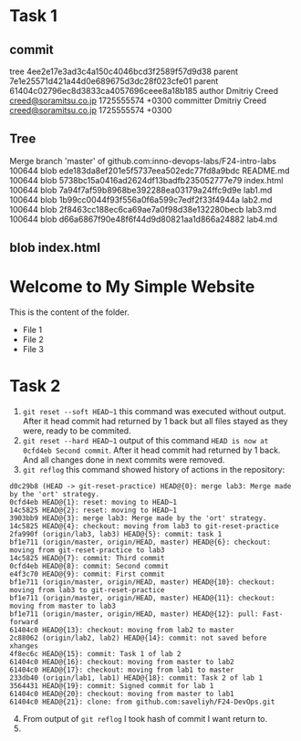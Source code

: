# Task 1
## commit

tree 4ee2e17e3ad3c4a150c4046bcd3f2589f57d9d38
parent 7e1e25571d421a44d0e689675d3dc28f023cfe01
parent 61404c02796ec8d3833ca4057696ceee8a18b185
author Dmitriy Creed <creed@soramitsu.co.jp> 1725555574 +0300
committer Dmitriy Creed <creed@soramitsu.co.jp> 1725555574 +0300

## Tree
Merge branch 'master' of github.com:inno-devops-labs/F24-intro-labs
100644 blob ede183da8ef201e5f5737eea502edc77fd8a9bdc	README.md
100644 blob 5738bc15a0416ad2624df13badfb235052777e79	index.html
100644 blob 7a94f7af59b8968be392288ea03179a24ffc9d9e	lab1.md
100644 blob 1b99cc0044f93f556a0f6a599c7edf2f33f4944a	lab2.md
100644 blob 2f8463cc188ec6ca69ae7a0f98d38e132280becb	lab3.md
100644 blob d66a6867f90e48f6f44d9d80821aa1d866a24882	lab4.md

## blob index.html
<!DOCTYPE html> 
<!-- You can modify it as you wish -->
<html>
<head>
    <title>My Simple Website</title>
</head>
<body>
    <h1>Welcome to My Simple Website</h1>
    <p>This is the content of the folder.</p>
    <ul>
        <li>File 1</li>
        <li>File 2</li>
        <li>File 3</li>
    </ul>
</body>
</html>

# Task 2
1. `git reset --soft HEAD~1`  this command was executed without output. After it head commit had returned by 1 back but all files stayed as they were, ready to be commited.
2. `git reset --hard HEAD~1` output of this command `HEAD is now at 0cfd4eb Second commit`. After it head commit had returned by 1 back. And all changes done in next commits were removed.
1. `git reflog` this command showed history of actions in the repository: 
```
d0c29b8 (HEAD -> git-reset-practice) HEAD@{0}: merge lab3: Merge made by the 'ort' strategy.
0cfd4eb HEAD@{1}: reset: moving to HEAD~1
14c5825 HEAD@{2}: reset: moving to HEAD~1
3903bb9 HEAD@{3}: merge lab3: Merge made by the 'ort' strategy.
14c5825 HEAD@{4}: checkout: moving from lab3 to git-reset-practice
2fa990f (origin/lab3, lab3) HEAD@{5}: commit: task 1
bf1e711 (origin/master, origin/HEAD, master) HEAD@{6}: checkout: moving from git-reset-practice to lab3
14c5825 HEAD@{7}: commit: Third commit
0cfd4eb HEAD@{8}: commit: Second commit
e4f3c70 HEAD@{9}: commit: First commit
bf1e711 (origin/master, origin/HEAD, master) HEAD@{10}: checkout: moving from lab3 to git-reset-practice
bf1e711 (origin/master, origin/HEAD, master) HEAD@{11}: checkout: moving from master to lab3
bf1e711 (origin/master, origin/HEAD, master) HEAD@{12}: pull: Fast-forward
61404c0 HEAD@{13}: checkout: moving from lab2 to master
2c88062 (origin/lab2, lab2) HEAD@{14}: commit: not saved before xhanges
4f8ec6c HEAD@{15}: commit: Task 1 of lab 2
61404c0 HEAD@{16}: checkout: moving from master to lab2
61404c0 HEAD@{17}: checkout: moving from lab1 to master
233db40 (origin/lab1, lab1) HEAD@{18}: commit: Task 2 of lab 1
3564431 HEAD@{19}: commit: Signed commit for lab 1
61404c0 HEAD@{20}: checkout: moving from master to lab1
61404c0 HEAD@{21}: clone: from github.com:saveliyh/F24-DevOps.git
```

4. From output of `git reflog` I took hash of commit I want return to.
5. 